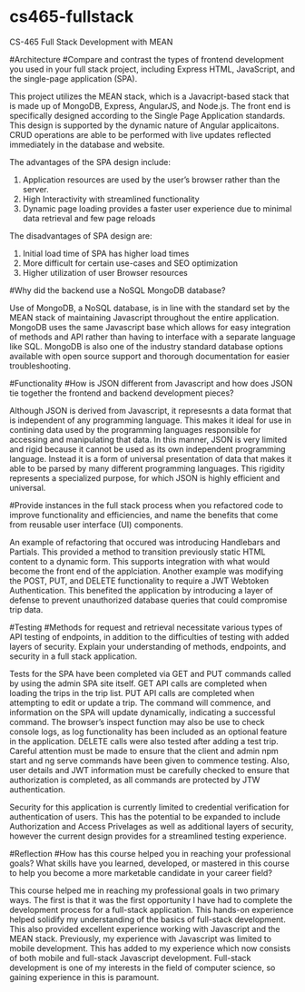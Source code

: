 # cs465-fullstack
CS-465 Full Stack Development with MEAN

#Architecture
#Compare and contrast the types of frontend development you used in your full stack project, including Express HTML, JavaScript, and the single-page application (SPA).

This project utilizes the MEAN stack, which is a Javacript-based stack that is made up of MongoDB, Express, AngularJS, and Node.js. The front end is specifically designed according to the Single Page Application standards. This design is supported by the dynamic nature of Angular applicaitons. CRUD operations are able to be performed with live updates reflected immediately in the database and website. 

The advantages  of the SPA design include:
1.	Application resources are used by the user’s browser rather than the server.
2.	High Interactivity with streamlined functionality
3.	Dynamic page loading provides a faster user experience due to minimal data retrieval and few page reloads

The disadvantages of SPA design are:
1.	Initial load time of SPA has higher load times
2.	More difficult for certain use-cases and SEO optimization
3.	Higher utilization of user Browser resources


#Why did the backend use a NoSQL MongoDB database?

Use of MongoDB, a NoSQL database, is in line with the standard set by the MEAN stack of maintaining Javascript throughout the entire application. MongoDB uses the same Javascript base which allows for easy integration of methods and API rather than having to interface with a separate language like SQL. MongoDB is also one of the industry standard database options available with open source support and thorough documentation for easier troubleshooting. 

#Functionality
#How is JSON different from Javascript and how does JSON tie together the frontend and backend development pieces?

Although JSON is derived from Javascript, it represesnts a data format that is independent of any programming language. This makes it ideal for use in contining data used by the programming languages responsible for accessing and manipulating that data. In this manner, JSON is very limited and rigid because it cannot be used as its own independent programming language. Instead it is a form of universal presentation of data that makes it able to be parsed by many different programming languages. This rigidity represents a specialized purpose, for which JSON is highly efficient and universal. 

#Provide instances in the full stack process when you refactored code to improve functionality and efficiencies, and name the benefits that come from reusable user interface (UI) components.

An example of refactoring that occured was introducing Handlebars and Partials. This provided a method to transition previously static HTML content to a dynamic form. This supports integration with what would become the front end of the applciation. 
Another example was modifying the POST, PUT, and DELETE functionality to require a JWT Webtoken Authentication. This benefited the application by introducing a layer of defense to prevent unauthorized database queries that could compromise trip data. 

#Testing
#Methods for request and retrieval necessitate various types of API testing of endpoints, in addition to the difficulties of testing with added layers of security. Explain your understanding of methods, endpoints, and security in a full stack application.

Tests for the SPA have been completed via GET and PUT commands called by using the admin SPA site itself. GET API calls are completed when loading the trips in the trip list. PUT API calls are completed when attempting to edit or update a trip. The command will commence, and information on the SPA will update dynamically, indicating a successful command. The browser’s inspect function may also be use to check console logs, as log functionality has been included as an optional feature in the application. DELETE calls were also tested after adding a test trip. Careful attention must be made to ensure that the client and admin npm start and ng serve commands have been given to commence testing. Also, user details and JWT information must be carefully checked to ensure that authorization is completed, as all commands are protected by JTW authentication. 

Security for this application is currently limited to credential verification for authentication of users. This has the potential to be expanded to include Authorization and Access Privelages as well as additional layers of security, however the current design provides for a streamlined testing experience. 

#Reflection
#How has this course helped you in reaching your professional goals? What skills have you learned, developed, or mastered in this course to help you become a more marketable candidate in your career field?

This course helped me in reaching my professional goals in two primary ways. The first is that it was the first opportunity I have had to complete the development process for a full-stack application. This hands-on experience helped solidify my understanding of the basics of full-stack development.
This also provided excellent experience working with Javascript and the MEAN stack. Previously, my experience with Javascript was limited to mobile development. This has added to my experience which now consists of both mobile and full-stack Javascript development. Full-stack development is one of my interests in the field of computer science, so gaining experience in this is paramount. 
